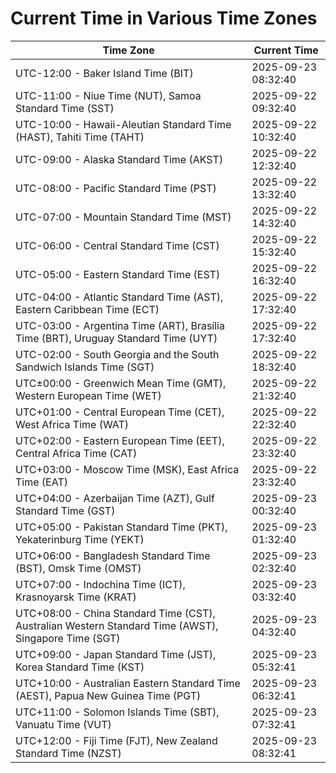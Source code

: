 # Current Time in Various Time Zones

| Time Zone | Current Time |
|-----------|--------------|
| UTC-12:00 - Baker Island Time (BIT) | 2025-09-23 08:32:40 |
| UTC-11:00 - Niue Time (NUT), Samoa Standard Time (SST) | 2025-09-22 09:32:40 |
| UTC-10:00 - Hawaii-Aleutian Standard Time (HAST), Tahiti Time (TAHT) | 2025-09-22 10:32:40 |
| UTC-09:00 - Alaska Standard Time (AKST) | 2025-09-22 12:32:40 |
| UTC-08:00 - Pacific Standard Time (PST) | 2025-09-22 13:32:40 |
| UTC-07:00 - Mountain Standard Time (MST) | 2025-09-22 14:32:40 |
| UTC-06:00 - Central Standard Time (CST) | 2025-09-22 15:32:40 |
| UTC-05:00 - Eastern Standard Time (EST) | 2025-09-22 16:32:40 |
| UTC-04:00 - Atlantic Standard Time (AST), Eastern Caribbean Time (ECT) | 2025-09-22 17:32:40 |
| UTC-03:00 - Argentina Time (ART), Brasília Time (BRT), Uruguay Standard Time (UYT) | 2025-09-22 17:32:40 |
| UTC-02:00 - South Georgia and the South Sandwich Islands Time (SGT) | 2025-09-22 18:32:40 |
| UTC±00:00 - Greenwich Mean Time (GMT), Western European Time (WET) | 2025-09-22 21:32:40 |
| UTC+01:00 - Central European Time (CET), West Africa Time (WAT) | 2025-09-22 22:32:40 |
| UTC+02:00 - Eastern European Time (EET), Central Africa Time (CAT) | 2025-09-22 23:32:40 |
| UTC+03:00 - Moscow Time (MSK), East Africa Time (EAT) | 2025-09-22 23:32:40 |
| UTC+04:00 - Azerbaijan Time (AZT), Gulf Standard Time (GST) | 2025-09-23 00:32:40 |
| UTC+05:00 - Pakistan Standard Time (PKT), Yekaterinburg Time (YEKT) | 2025-09-23 01:32:40 |
| UTC+06:00 - Bangladesh Standard Time (BST), Omsk Time (OMST) | 2025-09-23 02:32:40 |
| UTC+07:00 - Indochina Time (ICT), Krasnoyarsk Time (KRAT) | 2025-09-23 03:32:40 |
| UTC+08:00 - China Standard Time (CST), Australian Western Standard Time (AWST), Singapore Time (SGT) | 2025-09-23 04:32:40 |
| UTC+09:00 - Japan Standard Time (JST), Korea Standard Time (KST) | 2025-09-23 05:32:41 |
| UTC+10:00 - Australian Eastern Standard Time (AEST), Papua New Guinea Time (PGT) | 2025-09-23 06:32:41 |
| UTC+11:00 - Solomon Islands Time (SBT), Vanuatu Time (VUT) | 2025-09-23 07:32:41 |
| UTC+12:00 - Fiji Time (FJT), New Zealand Standard Time (NZST) | 2025-09-23 08:32:41 |
